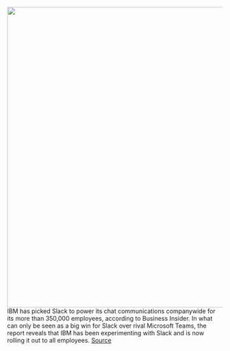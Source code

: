 <img src='https://cdn.vox-cdn.com/thumbor/Q7S5i5uMALsAgAtxswSHXuurcUQ=/0x0:2040x1360/1200x800/filters:focal(857x517:1183x843)/cdn.vox-cdn.com/uploads/chorus_image/image/66288687/acastro_190412_1777_slack_0002.0.jpg' width='700px' /><br/>
IBM has picked Slack to power its chat communications companywide for its more than 350,000 employees, according to Business Insider. In what can only be seen as a big win for Slack over rival Microsoft Teams, the report reveals that IBM has been experimenting with Slack and is now rolling it out to all employees.
<a href='https://www.theverge.com/2020/2/10/21132060/ibm-slack-chat-employee-rollout-microsoft-teams-competition'> Source <a/>